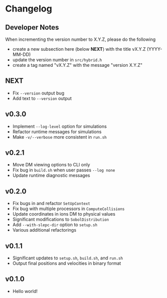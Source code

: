 # Changelog

## Developer Notes

When incrementing the version number to X.Y.Z, please do the following
* create a new subsection here (below **NEXT**) with the title vX.Y.Z (YYYY-MM-DD)
* update the version number in `src/hybrid.h`
* create a tag named "vX.Y.Z" with the message "version X.Y.Z"

## NEXT

- Fix `--version` output bug
- Add text to `--version` output

## v0.3.0

- Implement `--log-level` option for simulations
- Refactor runtime messages for simulations
- Make `-v/--verbose` more consistent in `run.sh`

## v0.2.1

- Move DM viewing options to CLI only
- Fix bug in `build.sh` when user passes `--log none`
- Update runtime diagnostic messages

## v0.2.0

- Fix bugs in and refactor `SetUpContext`
- Fix bug with multiple processors in `ComputeCollisions`
- Update coordinates in ions DM to physical values
- Significant modifications to `SobolDistribution`
- Add `--with-slepc-dir` option to `setup.sh`
- Various additional refactorings

## v0.1.1

- Significant updates to `setup.sh`, `build.sh`, and `run.sh`
- Output final positions and velocities in binary format

## v0.1.0

- Hello world!

